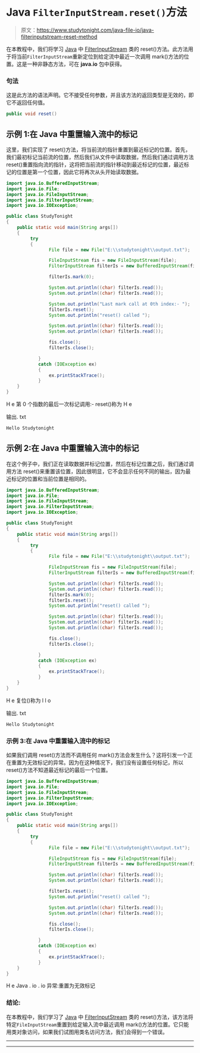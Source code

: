 # Java `FilterInputStream.reset()`方法

> 原文：<https://www.studytonight.com/java-file-io/java-filterinputstream-reset-method>

在本教程中，我们将学习 [Java](https://www.studytonight.com/java/) 中 [FilterInputStream](https://www.studytonight.com/java-file-io/java-filterinputstream-class) 类的 reset()方法。此方法用于将当前`FilterInputStream`重新定位到给定流中最近一次调用 mark()方法的位置。这是一种非静态方法，可在 **java.io** 包中获得。

### 句法

这是此方法的语法声明。它不接受任何参数，并且该方法的返回类型是无效的，即它不返回任何值。

```java
public void reset()
```

## 示例 1:在 Java 中重置输入流中的标记

这里，我们实现了 reset()方法，将当前流的指针重置到最近标记的位置。首先，我们最初标记当前流的位置，然后我们从文件中读取数据，然后我们通过调用方法 reset()重置指向流的指针，这将把当前流的指针移动到最近标记的位置，最近标记的位置是第一个位置，因此它将再次从头开始读取数据。

```java
import java.io.BufferedInputStream;
import java.io.File;
import java.io.FileInputStream;
import java.io.FilterInputStream;
import java.io.IOException;

public class StudyTonight
{
	public static void main(String args[])
	{
		 try
		 {			 
	            File file = new File("E:\\studytonight\\output.txt");

	            FileInputStream fis = new FileInputStream(file);
	            FilterInputStream filterIs = new BufferedInputStream(fis);	 

	            filterIs.mark(0);

	            System.out.println((char) filterIs.read());
	            System.out.println((char) filterIs.read());

	            System.out.println("Last mark call at 0th index:- ");
	            filterIs.reset();
	            System.out.println("reset() called ");

	            System.out.println((char) filterIs.read());
	            System.out.println((char) filterIs.read());

	            fis.close();
	            filterIs.close();

	        } 
		 	catch (IOException ex) 
		 	{
	            ex.printStackTrace();
	        }
	}
}
```

H
e
第 0 个指数的最后一次标记调用:-
reset()称为
H
e

输出. txt

```java
Hello Studytonight
```

## 示例 2:在 Java 中重置输入流中的标记

在这个例子中，我们正在读取数据并标记位置，然后在标记位置之后，我们通过调用方法 reset()来重置该位置，因此很明显，它不会显示任何不同的输出，因为最近标记的位置和当前位置是相同的。

```java
import java.io.BufferedInputStream;
import java.io.File;
import java.io.FileInputStream;
import java.io.FilterInputStream;
import java.io.IOException;

public class StudyTonight
{
	public static void main(String args[])
	{
		 try
		 {			 
	            File file = new File("E:\\studytonight\\output.txt");

	            FileInputStream fis = new FileInputStream(file);
	            FilterInputStream filterIs = new BufferedInputStream(fis);	 	           

	            System.out.println((char) filterIs.read());
	            System.out.println((char) filterIs.read());
	            filterIs.mark(0);
	            filterIs.reset();
	            System.out.println("reset() called ");

	            System.out.println((char) filterIs.read());
	            System.out.println((char) filterIs.read());
	            System.out.println((char) filterIs.read());

	            fis.close();
	            filterIs.close();

	        } 
		 	catch (IOException ex) 
		 	{
	            ex.printStackTrace();
	        }
	}
}
```

H
e
复位()称为
l
l
o

输出. txt

```java
Hello Studytonight
```

### 示例 3:在 Java 中重置输入流中的标记

如果我们调用 reset()方法而不调用任何 mark()方法会发生什么？这将引发一个正在重置为无效标记的异常。因为在这种情况下，我们没有设置任何标记，所以 reset()方法不知道最近标记的最后一个位置。

```java
import java.io.BufferedInputStream;
import java.io.File;
import java.io.FileInputStream;
import java.io.FilterInputStream;
import java.io.IOException;

public class StudyTonight
{
	public static void main(String args[])
	{
		 try
		 {			 
	            File file = new File("E:\\studytonight\\output.txt");

	            FileInputStream fis = new FileInputStream(file);
	            FilterInputStream filterIs = new BufferedInputStream(fis);	 

	            System.out.println((char) filterIs.read());
	            System.out.println((char) filterIs.read());

	            filterIs.reset();
	            System.out.println("reset() called ");

	            System.out.println((char) filterIs.read());
	            System.out.println((char) filterIs.read());

	            fis.close();
	            filterIs.close();

	        } 
		 	catch (IOException ex) 
		 	{
	            ex.printStackTrace();
	        }
	}
}
```

H
e
Java . io . io 异常:重置为无效标记

### 结论:

在本教程中，我们学习了 [Java](https://www.studytonight.com/java/) 中 [FilterInputStream](https://www.studytonight.com/java-file-io/java-filterinputstream-class) 类的 reset()方法，该方法将特定`FileInputStream`重置到给定输入流中最近调用 mark()方法的位置。它只能用类对象访问，如果我们试图用类名访问方法，我们会得到一个错误。

* * *

* * *